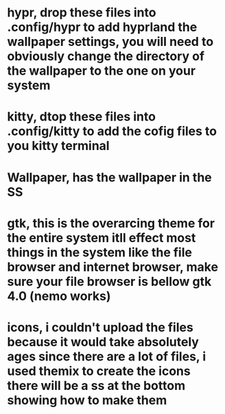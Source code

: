 # hypr, drop these files into .config/hypr to add hyprland the wallpaper settings, you will need to obviously change the directory of the wallpaper to the one on your system
# kitty, dtop these files into .config/kitty to add the cofig files to you kitty terminal
# Wallpaper, has the wallpaper in the SS 
# gtk, this is the overarcing theme for the entire system itll effect most things in the system like the file browser and internet browser, make sure your file browser is bellow gtk 4.0 (nemo works)
# icons, i couldn't upload the files because it would take absolutely ages since there are a lot of files, i used themix to create the icons there will be a ss at the bottom showing how to make them
